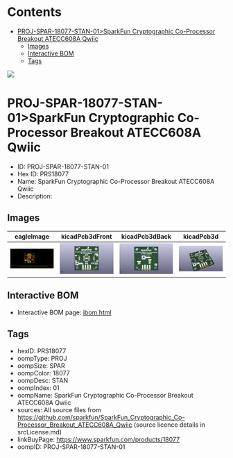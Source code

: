 



Contents
========

* [PROJ-SPAR-18077-STAN-01>SparkFun Cryptographic Co-Processor Breakout ATECC608A Qwiic](#proj-spar-18077-stan-01sparkfun-cryptographic-co-processor-breakout-atecc608a-qwiic)
	* [Images](#images)
	* [Interactive BOM](#interactive-bom)
	* [Tags](#tags)
  
![][im]
# PROJ-SPAR-18077-STAN-01>SparkFun Cryptographic Co-Processor Breakout ATECC608A Qwiic

- ID: PROJ-SPAR-18077-STAN-01
- Hex ID: PRS18077
- Name: SparkFun Cryptographic Co-Processor Breakout ATECC608A Qwiic
- Description: 

## Images
  
  

|eagleImage|kicadPcb3dFront|kicadPcb3dBack|kicadPcb3d|
| :---: | :---: | :---: | :---: |
|[![eagleImage](eagleImage_140.png)](eagleImage_.png)|[![kicadPcb3dFront](kicadPcb3dFront_140.png)](kicadPcb3dFront_.png)|[![kicadPcb3dBack](kicadPcb3dBack_140.png)](kicadPcb3dBack_.png)|[![kicadPcb3d](kicadPcb3d_140.png)](kicadPcb3d_.png)|

## Interactive BOM

- Interactive BOM page: [ibom.html](kicad/bom/ibom.html)

## Tags

- hexID: PRS18077
- oompType: PROJ
- oompSize: SPAR
- oompColor: 18077
- oompDesc: STAN
- oompIndex: 01
- oompName: SparkFun Cryptographic Co-Processor Breakout ATECC608A Qwiic
- sources: All source files from https://github.com/sparkfun/SparkFun_Cryptographic_Co-Processor_Breakout_ATECC608A_Qwiic (source licence details in srcLicense.md)
- linkBuyPage: https://www.sparkfun.com/products/18077
- oompID: PROJ-SPAR-18077-STAN-01



[im]: kicadPcb3d_450.png
